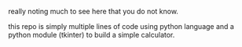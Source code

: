really noting much to see here that you do not know.

this repo is simply multiple lines of code using python language and a python module (tkinter) to build a simple calculator.
